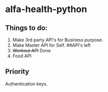 # alfa-health-python
## Things to do: 
1. Make 3rd party API's for Business purpose.
2. Make Master API for Self.
##API's left
1. ~~Workout API~~ Done
2. Food API

## Priority 
Authentication keys.
